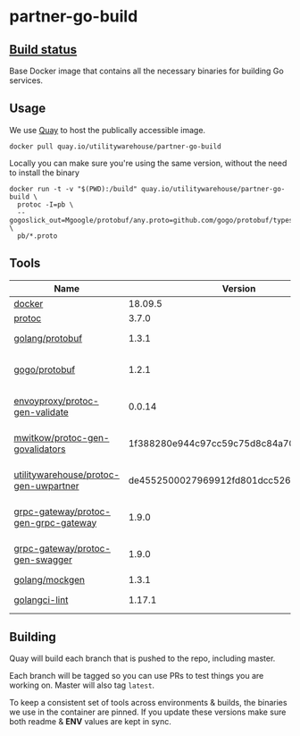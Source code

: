 # partner-go-build

## [Build status](https://quay.io/repository/utilitywarehouse/partner-go-build)

Base Docker image that contains all the necessary binaries for building Go services.

## Usage

We use [Quay](https://quay.io) to host the publically accessible image.

```
docker pull quay.io/utilitywarehouse/partner-go-build
```

Locally you can make sure you're using the same version, without the need to install the binary

```
docker run -t -v "$(PWD):/build" quay.io/utilitywarehouse/partner-go-build \
  protoc -I=pb \
  --gogoslick_out=Mgoogle/protobuf/any.proto=github.com/gogo/protobuf/types,Mgoogle/protobuf/timestamp.proto=github.com/gogo/protobuf/types,plugins=grpc,import_path=pb:pb \
  pb/*.proto
```

## Tools

| Name | Version | Binaries |
| --- | --- | --- |
| [docker](https://download.docker.com/linux/static/stable/x86_64/) | 18.09.5 | docker |
| [protoc](https://github.com/protocolbuffers/protobuf) | 3.7.0 | protoc |
| [golang/protobuf](https://github.com/golang/protobuf) | 1.3.1 | protoc-gen-go |
| [gogo/protobuf](https://github.com/gogo/protobuf) | 1.2.1 | protoc-gen-gogoslick |
| [envoyproxy/protoc-gen-validate](github.com/envoyproxy/protoc-gen-validate) | 0.0.14 | protoc-gen-validate |
| [mwitkow/protoc-gen-govalidators](github.com/mwitkow/go-proto-validators) | 1f388280e944c97cc59c75d8c84a704097d1f1d6 | protoc-gen-govalidators |
| [utilitywarehouse/protoc-gen-uwpartner](github.com/utilitywarehouse/protoc-gen-uwpartner) | de4552500027969912fd801dcc5269a153b3fffe | protoc-gen-uwpartner |
| [grpc-gateway/protoc-gen-grpc-gateway](github.com/grpc-ecosystem/grpc-gateway) |  1.9.0 | protoc-gen-grpc-gateway |
| [grpc-gateway/protoc-gen-swagger](github.com/grpc-ecosystem/grpc-gateway) |  1.9.0 | protoc-gen-swagger |
| [golang/mockgen](github.com/golang/mock) | 1.3.1 | mockgen |
| [golangci-lint](https://github.com/golangci/golangci-lint) | 1.17.1 | golangci-lint |

## Building

Quay will build each branch that is pushed to the repo, including master.

Each branch will be tagged so you can use PRs to test things you are working on. Master will also tag `latest`.

To keep a consistent set of tools across environments & builds, the binaries we use in the container are pinned.
If you update these versions make sure both readme & **ENV** values are kept in sync.
